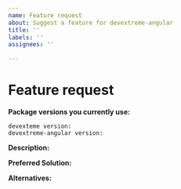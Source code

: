 ```yaml
---
name: Feature request
about: Suggest a feature for devextreme-angular
title: ''
labels: ''
assignees: ''

---
```


<!-- *****************************************************************************************************
Please look through our Roadmap for future releases (https://js.devexpress.com/Roadmap/) before you submit an issue.
********************************************************************************************************** -->

# Feature request

**Package versions you currently use:**

    devexteme version:
    devextreme-angular version:

**Description:**
<!-- Describe a problem or missing capability. -->

**Preferred Solution:**
<!-- Describe the solution you would like to see. -->

**Alternatives:**
<!-- If you have considered any alternative solutions or workarounds, describe them. -->
